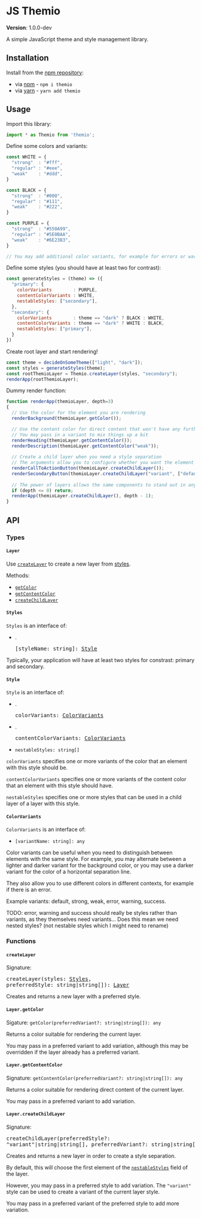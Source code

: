 # JS Themio

**Version**: 1.0.0-dev

A simple JavaScript theme and style management library.

## Installation

Install from the [npm repository](https://www.npmjs.com/):

 - via [npm](https://docs.npmjs.com/cli/npm) -  `npm i themio`
 - via [yarn](https://yarnpkg.com/) - `yarn add themio`

## Usage

Import this library:

```js
import * as Themio from 'themio';
```

Define some colors and variants:

```js
const WHITE = {
  "strong"  : "#fff",
  "regular" : "#eee",
  "weak"    : "#ddd",
}

const BLACK = {
  "strong"  : "#000",
  "regular" : "#111",
  "weak"    : "#222",
}

const PURPLE = {
  "strong"  : "#550A99",
  "regular" : "#5E0BAA",
  "weak"    : "#6E23B3",
}

// You may add additional color variants, for example for errors or warnings
```

Define some styles (you should have at least two for contrast):

```js
const generateStyles = (theme) => ({
  "primary": {
    colorVariants        : PURPLE,
    contentColorVariants : WHITE,
    nestableStyles: ["secondary"],
  },
  "secondary": {
    colorVariants        : theme == "dark" ? BLACK : WHITE,
    contentColorVariants : theme == "dark" ? WHITE : BLACK,
    nestableStyles: ["primary"],
  }
})
```

Create root layer and start rendering!

```js
const theme = decideOnSomeTheme(["light", "dark"]);
const styles = generateStyles(theme);
const rootThemioLayer = Themio.createLayer(styles, "secondary");
renderApp(rootThemioLayer);
```

Dummy render function:

```js
function renderApp(themioLayer, depth=3)
{
  // Use the color for the element you are rendering
  renderBackground(themioLayer.getColor());

  // Use the content color for direct content that won't have any further layers
  // You may pass in a variant to mix things up a bit
  renderHeading(themioLayer.getContentColor());
  renderDescription(themioLayer.getContentColor("weak"));
  
  // Create a child layer when you need a style separation
  // The arguments allow you to configure whether you want the element to stand out or not
  renderCallToActionButton(themioLayer.createChildLayer());
  renderSecondaryButton(themioLayer.createChildLayer("variant", ["default", "strong"]));
  
  // The power of layers allows the same components to stand out in any context
  if (depth <= 0) return;
  renderApp(themioLayer.createChildLayer(), depth - 1);
}
```

## API

### Types

#### `Layer`

Use [`createLayer`](#createlayer) to create a new layer from [styles](#styles).

Methods:

 - [`getColor`](#layergetcolor)
 - [`getContentColor`](#layergetcontentcolor)
 - [`createChildLayer`](#layercreatechildlayer)
 
#### `Styles`

`Styles` is an interface of:

 - . <pre>[styleName: string]: [Style](#style)</pre>

Typically, your application will have at least two styles for constrast: primary and secondary.

#### `Style`

`Style` is an interface of:

 - . <pre>colorVariants: [ColorVariants](#colorvariants)</pre>
 - . <pre>contentColorVariants: [ColorVariants](#colorvariants)</pre>
 - `nestableStyles: string[]`
 
`colorVariants` specifies one or more variants of the color that an element with this style should be.

`contentColorVariants` specifies one or more variants of the content color that an element with this style should have.

`nestableStyles` specifies one or more styles that can be used in a child layer of a layer with this style.

#### `ColorVariants`

`ColorVariants` is an interface of:

 - `[variantName: string]: any`
 
Color variants can be useful when you need to distinguish between elements with the same style. For example, you may alternate between a lighter and darker variant for the background color, or you may use a darker variant for the color of a horizontal separation line.

They also allow you to use different colors in different contexts, for example if there is an error.

Example variants: default, strong, weak, error, warning, success.

TODO: error, warning and success should really be styles rather than variants, as they themselves need variants... Does this mean we need nested styles? (not nestable styles which I might need to rename)

### Functions

#### `createLayer`

Signature: <pre>createLayer(styles: [Styles](#styles), preferredStyle: string|string[]): [Layer](#layer)</pre>

Creates and returns a new layer with a preferred style.

#### `Layer.getColor`

Sigature: `getColor(preferredVariant?: string|string[]): any`

Returns a color suitable for rendering the current layer.

You may pass in a preferred variant to add variation, although this may be overridden if the layer already has a preferred variant.

#### `Layer.getContentColor`

Signature: `getContentColor(preferredVariant?: string|string[]): any`

Returns a color suitable for rendering direct content of the current layer.

You may pass in a preferred variant to add variation.

#### `Layer.createChildLayer`

Signature: <pre>createChildLayer(preferredStyle?: "variant"|string|string[], preferredVariant?: string|string[]): [Layer](#layer)</pre>

Creates and returns a new layer in order to create a style separation.

By default, this will choose the first element of the [`nestableStyles`](#style) field of the layer.

However, you may pass in a preferred style to add variation. The `"variant"` style can be used to create a variant of the current layer style.

You may pass in a preferred variant of the preferred style to add more variation.
